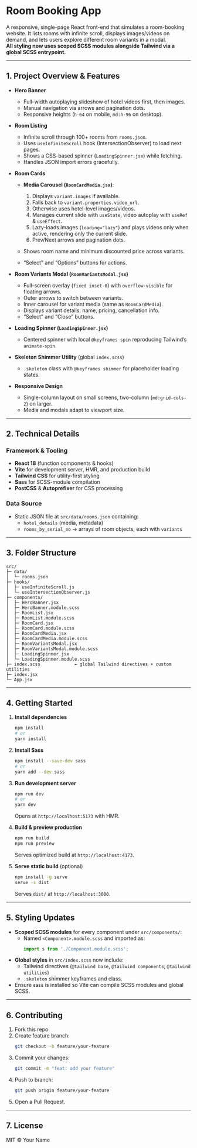 # Room Booking App

A responsive, single-page React front-end that simulates a room-booking website. It lists rooms with infinite scroll, displays images/videos on demand, and lets users explore different room variants in a modal.  
**All styling now uses scoped SCSS modules alongside Tailwind via a global SCSS entrypoint.**

---

## 1. Project Overview & Features

- **Hero Banner**  
  - Full-width autoplaying slideshow of hotel videos first, then images.  
  - Manual navigation via arrows and pagination dots.  
  - Responsive heights (`h-64` on mobile, `md:h-96` on desktop).  

- **Room Listing**  
  - Infinite scroll through 100+ rooms from `rooms.json`.  
  - Uses `useInfiniteScroll` hook (IntersectionObserver) to load next pages.  
  - Shows a CSS-based spinner (`LoadingSpinner.jsx`) while fetching.  
  - Handles JSON import errors gracefully.  

- **Room Cards**  
  - **Media Carousel (`RoomCardMedia.jsx`)**:  
    1. Displays `variant.images` if available.  
    2. Falls back to `variant.properties.video_url`.  
    3. Otherwise uses hotel-level images/videos.  
    4. Manages current slide with `useState`, video autoplay with `useRef` & `useEffect`.  
    5. Lazy-loads images (`loading="lazy"`) and plays videos only when active, rendering only the current slide.  
    6. Prev/Next arrows and pagination dots.  

  - Shows room name and minimum discounted price across variants.  
  - “Select” and “Options” buttons for actions.  

- **Room Variants Modal (`RoomVariantsModal.jsx`)**  
  - Full-screen overlay (`fixed inset-0`) with `overflow-visible` for floating arrows.  
  - Outer arrows to switch between variants.  
  - Inner carousel for variant media (same as `RoomCardMedia`).  
  - Displays variant details: name, pricing, cancellation info.  
  - “Select” and “Close” buttons.  

- **Loading Spinner (`LoadingSpinner.jsx`)**  
  - Centered spinner with local `@keyframes spin` reproducing Tailwind’s `animate-spin`.  

- **Skeleton Shimmer Utility** (global `index.scss`)  
  - `.skeleton` class with `@keyframes shimmer` for placeholder loading states.  

- **Responsive Design**  
  - Single-column layout on small screens, two-column (`md:grid-cols-2`) on larger.  
  - Media and modals adapt to viewport size.  

---

## 2. Technical Details

### Framework & Tooling

- **React 18** (function components & hooks)  
- **Vite** for development server, HMR, and production build  
- **Tailwind CSS** for utility-first styling  
- **Sass** for SCSS-module compilation  
- **PostCSS** & **Autoprefixer** for CSS processing  

### Data Source

- Static JSON file at `src/data/rooms.json` containing:  
  - `hotel_details` (media, metadata)  
  - `rooms_by_serial_no` → arrays of room objects, each with `variants`  

---

## 3. Folder Structure

```text
src/
├─ data/
│  └─ rooms.json
├─ hooks/
│  ├─ useInfiniteScroll.js
│  └─ useIntersectionObserver.js
├─ components/
│  ├─ HeroBanner.jsx
│  ├─ HeroBanner.module.scss
│  ├─ RoomList.jsx
│  ├─ RoomList.module.scss
│  ├─ RoomCard.jsx
│  ├─ RoomCard.module.scss
│  ├─ RoomCardMedia.jsx
│  ├─ RoomCardMedia.module.scss
│  ├─ RoomVariantsModal.jsx
│  ├─ RoomVariantsModal.module.scss
│  ├─ LoadingSpinner.jsx
│  └─ LoadingSpinner.module.scss
├─ index.scss             ← global Tailwind directives + custom utilities
├─ index.jsx
└─ App.jsx
```

---

## 4. Getting Started

1. **Install dependencies**  
   ```bash
   npm install
   # or
   yarn install
   ```

2. **Install Sass**  
   ```bash
   npm install --save-dev sass
   # or
   yarn add --dev sass
   ```

3. **Run development server**  
   ```bash
   npm run dev
   # or
   yarn dev
   ```  
   Opens at `http://localhost:5173` with HMR.

4. **Build & preview production**  
   ```bash
   npm run build
   npm run preview
   ```  
   Serves optimized build at `http://localhost:4173`.

5. **Serve static build** (optional)  
   ```bash
   npm install -g serve
   serve -s dist
   ```  
   Serves `dist/` at `http://localhost:3000`.

---

## 5. Styling Updates

- **Scoped SCSS modules** for every component under `src/components/`:
  - Named `<Component>.module.scss` and imported as:
    ```js
    import s from './Component.module.scss';
    ```
- **Global styles** in `src/index.scss` now include:
  - Tailwind directives (`@tailwind base`, `@tailwind components`, `@tailwind utilities`)
  - `.skeleton` shimmer keyframes and class.
- Ensure **`sass`** is installed so Vite can compile SCSS modules and global SCSS.

---

## 6. Contributing

1. Fork this repo  
2. Create feature branch:  
   ```bash
   git checkout -b feature/your-feature
   ```
3. Commit your changes:  
   ```bash
   git commit -m "feat: add your feature"
   ```
4. Push to branch:  
   ```bash
   git push origin feature/your-feature
   ```
5. Open a Pull Request.

---

## 7. License

MIT © Your Name
